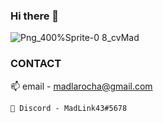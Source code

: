 ### Hi there 👋
          
   ![Png_400%Sprite-0 8_cvMad](https://user-images.githubusercontent.com/100350587/185409663-434a5c30-fc98-47c8-a600-24ff9bf0efe3.png)
   
 
### CONTACT
   📫
    email - madlarocha@gmail.com
  
    💬 Discord - MadLink43#5678
    

   
<!--
**MADROCHA/MADROCHA** is a ✨ _special_ ✨ repository because its `README.md` (this file) appears on your GitHub profile.
 I’m currently open to comissions
Here are some ideas to get you started:

- 🔭 I’m currently working on ...
- 🌱 I’m currently learning ...
- 👯 I’m looking to collaborate on ...
- 🤔 I’m looking for help with ...
- 💬 Ask me about ...
- 📫 How to reach me: ...
- 😄 Pronouns: ...
- ⚡ Fun fact: ...
-->
